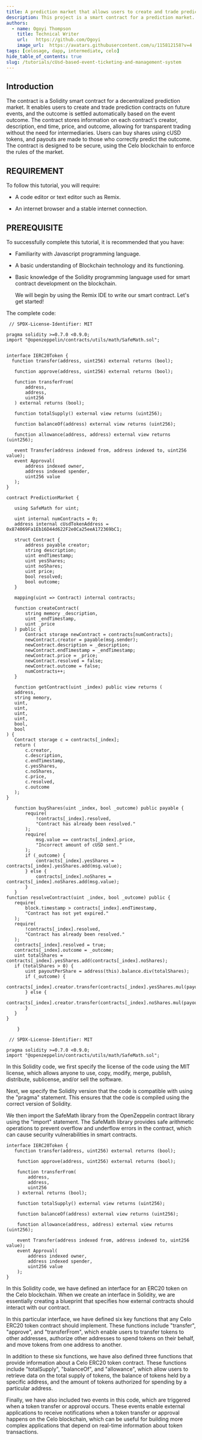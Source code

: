 ```yaml
---
title: A prediction market that allows users to create and trade prediction contracts on future events on celo.
description: This project is a smart contract for a prediction market. Users can create and trade contracts on future events, and the contract settles automatically based on the outcome.
authors:
  - name: Ogoyi Thompson
    title: Technical Writer 
    url:   https://github.com/Ogoyi
    image_url:  https://avatars.githubusercontent.com/u/115812158?v=4
tags: [celosage, dapp, intermediate, celo]
hide_table_of_contents: true
slug: /tutorials/cUsd-based-event-ticketing-and-management-system
---
```


## Introduction

The contract is a Solidity smart contract for a decentralized prediction market. It enables users to create and trade prediction contracts on future events, and the outcome is settled automatically based on the event outcome. The contract stores information on each contract's creator, description, end time, price, and outcome, allowing for transparent trading without the need for intermediaries. Users can buy shares using cUSD tokens, and payouts are made to those who correctly predict the outcome. The contract is designed to be secure, using the Celo blockchain to enforce the rules of the market.

## REQUIREMENT

To follow this tutorial, you will require:

- A code editor or text editor such as Remix.

- An internet browser and a stable internet connection.
  
## PREREQUISITE

To successfully complete this tutorial, it is recommended that you have:

- Familiarity with Javascript programming language.
  
- A basic understanding of Blockchain technology and its functioning.
  
- Basic knowledge of the Solidity programming language used for smart contract development on the blockchain.
  
  We will begin by using the Remix IDE to write our smart contract. Let's get started!

 The complete code:
   
 ```solidity
  // SPDX-License-Identifier: MIT

pragma solidity >=0.7.0 <0.9.0;
import "@openzeppelin/contracts/utils/math/SafeMath.sol";


interface IERC20Token {
   function transfer(address, uint256) external returns (bool);

    function approve(address, uint256) external returns (bool);

    function transferFrom(
        address,
        address,
        uint256
    ) external returns (bool);

    function totalSupply() external view returns (uint256);

    function balanceOf(address) external view returns (uint256);

    function allowance(address, address) external view returns (uint256);

    event Transfer(address indexed from, address indexed to, uint256 value);
    event Approval(
        address indexed owner,
        address indexed spender,
        uint256 value
    );
}

contract PredictionMarket {
    
    using SafeMath for uint;

    uint internal numContracts = 0;
    address internal cUsdTokenAddress = 0x874069Fa1Eb16D44d622F2e0Ca25eeA172369bC1;

    struct Contract {
        address payable creator;
        string description;
        uint endTimestamp;
        uint yesShares;
        uint noShares;
        uint price;
        bool resolved;
        bool outcome;
    }

    mapping(uint => Contract) internal contracts;

    function createContract(
        string memory _description,
        uint _endTimestamp,
        uint _price
    ) public {
        Contract storage newContract = contracts[numContracts];
        newContract.creator = payable(msg.sender);
        newContract.description = _description;
        newContract.endTimestamp = _endTimestamp;
        newContract.price = _price;
        newContract.resolved = false;
        newContract.outcome = false;
        numContracts++;
    }

    function getContract(uint _index) public view returns (
    address,
    string memory,
    uint,
    uint,
    uint,
    uint,
    bool,
    bool
) {
    Contract storage c = contracts[_index];
    return (
        c.creator,
        c.description,
        c.endTimestamp,
        c.yesShares,
        c.noShares,
        c.price,
        c.resolved,
        c.outcome
    );
}

    function buyShares(uint _index, bool _outcome) public payable {
        require(
            !contracts[_index].resolved,
            "Contract has already been resolved."
        );
        require(
            msg.value == contracts[_index].price,
            "Incorrect amount of cUSD sent."
        );
        if (_outcome) {
            contracts[_index].yesShares = contracts[_index].yesShares.add(msg.value);
        } else {
            contracts[_index].noShares = contracts[_index].noShares.add(msg.value);
        }
    }
function resolveContract(uint _index, bool _outcome) public {
    require(
        block.timestamp > contracts[_index].endTimestamp,
        "Contract has not yet expired."
    );
    require(
        !contracts[_index].resolved,
        "Contract has already been resolved."
    );
    contracts[_index].resolved = true;
    contracts[_index].outcome = _outcome;
    uint totalShares = contracts[_index].yesShares.add(contracts[_index].noShares);
    if (totalShares > 0) {
        uint payoutPerShare = address(this).balance.div(totalShares);
        if (_outcome) {
            contracts[_index].creator.transfer(contracts[_index].yesShares.mul(payoutPerShare));
        } else {
            contracts[_index].creator.transfer(contracts[_index].noShares.mul(payoutPerShare));
        }
    }
}

     } 
 ```
 
```solidity
 // SPDX-License-Identifier: MIT

pragma solidity >=0.7.0 <0.9.0;
import "@openzeppelin/contracts/utils/math/SafeMath.sol";
```

In this Solidity code, we first specify the license of the code using the MIT license, which allows anyone to use, copy, modify, merge, publish, distribute, sublicense, and/or sell the software.

Next, we specify the Solidity version that the code is compatible with using the "pragma" statement. This ensures that the code is compiled using the correct version of Solidity.

We then import the SafeMath library from the OpenZeppelin contract library using the "import" statement. The SafeMath library provides safe arithmetic operations to prevent overflow and underflow errors in the contract, which can cause security vulnerabilities in smart contracts.

```solidity
interface IERC20Token {
   function transfer(address, uint256) external returns (bool);

    function approve(address, uint256) external returns (bool);

    function transferFrom(
        address,
        address,
        uint256
    ) external returns (bool);

    function totalSupply() external view returns (uint256);

    function balanceOf(address) external view returns (uint256);

    function allowance(address, address) external view returns (uint256);

    event Transfer(address indexed from, address indexed to, uint256 value);
    event Approval(
        address indexed owner,
        address indexed spender,
        uint256 value
    );
}
```

In this Solidity code, we have defined an interface for an ERC20 token on the Celo blockchain. When we create an interface in Solidity, we are essentially creating a blueprint that specifies how external contracts should interact with our contract.

In this particular interface, we have defined six key functions that any Celo ERC20 token contract should implement. These functions include "transfer", "approve", and "transferFrom", which enable users to transfer tokens to other addresses, authorize other addresses to spend tokens on their behalf, and move tokens from one address to another.

In addition to these six functions, we have also defined three functions that provide information about a Celo ERC20 token contract. These functions include "totalSupply", "balanceOf", and "allowance", which allow users to retrieve data on the total supply of tokens, the balance of tokens held by a specific address, and the amount of tokens authorized for spending by a particular address.

Finally, we have also included two events in this code, which are triggered when a token transfer or approval occurs. These events enable external applications to receive notifications when a token transfer or approval happens on the Celo blockchain, which can be useful for building more complex applications that depend on real-time information about token transactions.

